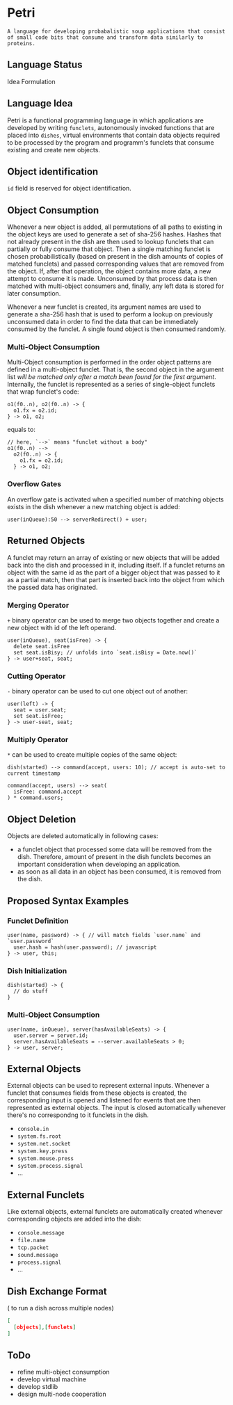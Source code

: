# Petri
```
A language for developing probabalistic soup applications that consist of small code bits that consume and transform data similarly to proteins.
```

## Language Status
Idea Formulation

## Language Idea
Petri is a functional programming language in which applications are developed by writing `funclets`, autonomously invoked functions that are placed into `dishes`, virtual environments that contain data objects required to be processed by the program and programm's funclets that consume existing and create new objects. 

## Object identification
`id` field is reserved for object identification.

## Object Consumption
Whenever a new object is added, all permutations of all paths to existing in the object keys are used to generate a set of sha-256 hashes. Hashes that not already present in the dish are then used to lookup funclets that can partially or fully consume that object. Then a single matching funclet is chosen probabilistically (based on present in the dish amounts of copies of matched funclets) and passed corresponding values that are removed from the object. If, after that operation, the object contains more data, a new attempt to consume it is made. Unconsumed by that process data is then matched with multi-object consumers and, finally, any left data is stored for later consumption.

Whenever a new funclet is created, its argument names are used to generate a sha-256 hash that is used to perform a lookup on previously unconsumed data in order to find the data that can be immediately consumed by the funclet. A single found object is then consumed randomly.

### Multi-Object Consumption
Multi-Object consumption is performed in the order object patterns are defined in a multi-object funclet. That is, the second object in the argument list _will be matched only after a match been found for the first argument_. Internally, the funclet is represented as a series of single-object funclets that wrap funclet's code:
```
o1(f0..n), o2(f0..n) -> {
  o1.fx = o2.id;
} -> o1, o2;
```
equals to:
```
// here, `-->` means "funclet without a body"
o1(f0..n) --> 
  o2(f0..n) -> {
    o1.fx = o2.id;
  } -> o1, o2;
```

### Overflow Gates
An overflow gate is activated when a specified number of matching objects exists in the dish whenever a new matching object is added:
```
user(inQueue):50 --> serverRedirect() + user;
```

## Returned Objects
A funclet may return an array of existing or new objects that will be added back into the dish and processed in it, including itself. 
If a funclet returns an object with the same id as the part of a bigger object that was passed to it as a partial match, then that part is inserted back into the object from which the passed data has originated.

### Merging Operator
`+` binary operator can be used to merge two objects together and create a new object with id of the left operand. 

```
user(inQueue), seat(isFree) -> {
  delete seat.isFree
  set seat.isBisy; // unfolds into `seat.isBisy = Date.now()`
} -> user+seat, seat;
```
### Cutting Operator
`-` binary operator can be used to cut one object out of another:
```
user(left) -> {
  seat = user.seat;
  set seat.isFree;
} -> user-seat, seat;
```

### Multiply Operator
`*` can be used to create multiple copies of the same object:
```
dish(started) --> command(accept, users: 10); // accept is auto-set to current timestamp

command(accept, users) --> seat(
  isFree: command.accept
) * command.users;
```

## Object Deletion
Objects are deleted automatically in following cases:
- a funclet object that processed some data will be removed from the dish. Therefore, amount of present in the dish funclets becomes an important consideration when developing an application.
- as soon as all data in an object has been consumed, it is removed from the dish.

## Proposed Syntax Examples
### Funclet Definition
```
user(name, password) -> { // will match fields `user.name` and `user.password`
  user.hash = hash(user.password); // javascript
} -> user, this;
```
### Dish Initialization
```
dish(started) -> {
  // do stuff
}
```
### Multi-Object Consumption
```
user(name, inQueue), server(hasAvailableSeats) -> {
  user.server = server.id;
  server.hasAvailableSeats = --server.availableSeats > 0;
} -> user, server;
```
## External Objects
External objects can be used to represent external inputs. Whenever a funclet that consumes fields from these objects is created, the corresponding input is opened and listened for events that are then represented as external objects. The input is closed automatically whenever there's no correspondng to it funclets in the dish.
- `console.in`
- `system.fs.root`
- `system.net.socket`
- `system.key.press`
- `system.mouse.press`
- `system.process.signal`
- ...

## External Funclets
Like external objects, external funclets are automatically created whenever corresponding objects are added into the dish:
- `console.message`
- `file.name`
- `tcp.packet`
- `sound.message`
- `process.signal`
- ...

## Dish Exchange Format
( to run a dish across multiple nodes)
```json
[
  [objects],[funclets]
]
```


## ToDo
- refine multi-object consumption
- develop virtual machine
- develop stdlib
- design multi-node cooperation
